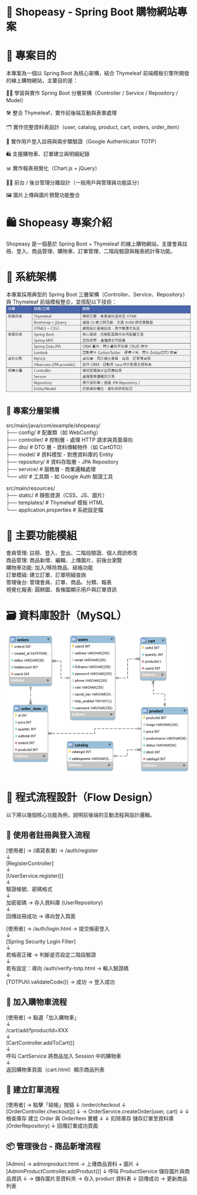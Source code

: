 # 🛒 Shopeasy - Spring Boot 購物網站專案

# 📌 專案目的
本專案為一個以 Spring Boot 為核心架構，結合 Thymeleaf 前端模板引擎所開發的線上購物網站，主要目的是：

🧑‍💻 學習與實作 Spring Boot 分層架構（Controller / Service / Repository / Model）<br>

🛠️ 整合 Thymeleaf，實作前後端互動與表單處理<br>

🗂️ 實作完整資料表設計（user, catalog, product, cart, orders, order_item）<br>

🔐 實作用戶登入註冊與兩步驟驗證（Google Authenticator TOTP）<br>

🛍️ 支援購物車、訂單建立與明細紀錄<br>

📊 實作報表視覺化（Chart.js + jQuery）<br>

🧑‍💼 前台 / 後台管理分離設計（一般用戶與管理員功能區分）<br>

🖼️ 圖片上傳與圖片預覽功能整合<br>

# 🛍️ Shopeasy 專案介紹
Shopeasy 是一個基於 Spring Boot + Thymeleaf 的線上購物網站，支援會員註冊、登入、商品管理、購物車、訂單管理、二階段驗證與報表統計等功能。

# 🧱 系統架構
本專案採用典型的 Spring Boot 三層架構（Controller、Service、Repository）與 Thymeleaf 前端模板整合，並搭配以下技術：
![image](images/技術架構總覽表.jpg)

## 📁 專案分層架構
src/main/java/com/example/shopeasy/ <br>
├── config/           # 配置類（如 WebConfig） <br>
├── controller/       # 控制層 - 處理 HTTP 請求與頁面導向 <br>
├── dto/              # DTO 層 - 資料傳輸物件（如 CartDTO）<br>
├── model/            # 資料模型 - 對應資料庫的 Entity <br>
├── repository/       # 資料存取層 - JPA Repository <br>
├── service/          # 服務層 - 商業邏輯處理 <br>
└── util/             # 工具類 - 如 Google Auth 驗證工具 <br>

src/main/resources/ <br>
├── static/           # 靜態資源（CSS、JS、圖片）<br>
├── templates/        # Thymeleaf 模板 HTML <br>
└── application.properties  # 系統設定檔 <br>

# 🔐 主要功能模組
會員管理:	註冊、登入、登出、二階段驗證、個人資訊修改 <br>
商品管理:	商品新增、編輯、上傳圖片、前後台瀏覽 <br>
購物車功能:	加入/移除商品、結帳功能 <br>
訂單模組:	建立訂單、訂單明細查詢 <br>
管理後台:	管理會員、訂單、商品、分類、報表 <br>
視覺化報表:	圓餅圖、長條圖顯示用戶與訂單資訊 <br>

# 🗃 資料庫設計（MySQL）
![image](images/資料庫設計.png)

# 🔄 程式流程設計（Flow Design）
以下將以幾個核心功能為例，說明前後端的互動流程與設計邏輯。<br>
## 🔐 使用者註冊與登入流程
[使用者] → (填寫表單) → /auth/register <br>
               ↓<br>
         [RegisterController]<br>
               ↓<br>
      [UserService.register()]<br>
               ↓<br>
         驗證帳號、密碼格式<br>
               ↓<br>
     加密密碼 → 存入資料庫 (UserRepository)<br>
               ↓<br>
    回傳註冊成功 → 導向登入頁面<br>

[使用者] → /auth/login.html → 提交帳密登入 <br>
               ↓<br>
      [Spring Security Login Filter]<br>
               ↓<br>
       若帳密正確 → 判斷是否設定二階段驗證<br>
               ↓<br>
   若有設定：導向 /auth/verify-totp.html → 輸入驗證碼<br>
               ↓<br>
      [TOTPUtil.validateCode()] → 成功 → 登入成功<br>

## 🛒 加入購物車流程
[使用者] → 點選「加入購物車」<br>
               ↓<br>
       /cart/add?productId=XXX<br>
               ↓<br>
         [CartController.addToCart()]<br>
               ↓<br>
        呼叫 CartService 將商品加入 Session 中的購物車<br>
               ↓<br>
      返回購物車頁面（cart.html）顯示商品列表<br>

## 🧾 建立訂單流程
[使用者] → 點擊「結帳」按鈕
               ↓
           /order/checkout
               ↓
        [OrderController.checkout()]
               ↓
  → OrderService.createOrder(user, cart)
       ↓                      ↓
   檢查庫存             建立 Order 與 OrderItem 實體
       ↓                      ↓
    扣除庫存          儲存訂單至資料庫 (OrderRepository)
               ↓
           回傳訂單成功頁面

## 📦 管理後台 - 商品新增流程
[Admin] → adminproduct.html → 上傳商品資料 + 圖片
               ↓
        [AdminProductController.addProduct()]
               ↓
     呼叫 ProductService 儲存圖片與商品資訊
               ↓
        → 儲存圖片至資料夾
        → 存入 product 資料表
               ↓
        回傳成功 → 更新商品列表

